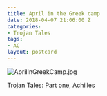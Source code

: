 ```yaml
---
title: April in the Greek camp
date: 2018-04-07 21:06:00 Z
categories:
- Trojan Tales
tags:
- AC
layout: postcard
---
```


![AprilInGreekCamp.jpg](/uploads/AprilInGreekCamp.jpg)

Trojan Tales: Part one, Achilles
